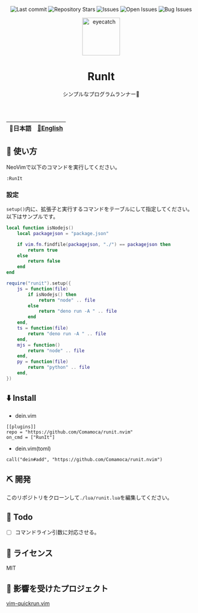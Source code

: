 <div align="center">

![Last commit](https://img.shields.io/github/last-commit/Comamoca/runit.nvim?style=flat-square)
![Repository Stars](https://img.shields.io/github/stars/Comamoca/runit.nvim?style=flat-square)
![Issues](https://img.shields.io/github/issues/Comamoca/runit.nvim?style=flat-square)
![Open Issues](https://img.shields.io/github/issues-raw/Comamoca/runit.nvim?style=flat-square)
![Bug Issues](https://img.shields.io/github/issues/Comamoca/runit.nvim/bug?style=flat-square)

<img src="https://emoji2svg.deno.dev/api/🦊" alt="eyecatch" height="100">

# RunIt

シンプルなプログラムランナー🚀

<br>
<br>

</div>

<table>
  <thead>
    <tr>
      <th style="text-align:center">🍡日本語</th>
      <th style="text-align:center"><a href="README.md">🍔English</a></th>
    </tr>
  </thead>
</table>

<div align="center">

</div>

## 🚀 使い方

NeoVimで以下のコマンドを実行してください。

```
:RunIt
```
### 設定

`setup()`内に、拡張子と実行するコマンドをテーブルにして指定してください。 以下はサンプルです。


```lua
local function isNodejs()
	local packagejson = "package.json"

	if vim.fn.findfile(packagejson, "./") == packagejson then
		return true
	else
		return false
	end
end

require("runit").setup({
	js = function(file)
		if isNodejs() then
			return "node" .. file
		else
			return "deno run -A " .. file
		end
	end,
	ts = function(file)
		return "deno run -A " .. file
	end,
	mjs = function()
		return "node" .. file
	end,
	py = function(file)
		return "python" .. file
	end,
})
```

## ⬇️  Install

- dein.vim

```
[[plugins]]
repo = "https://github.com/Comamoca/runit.nvim"
on_cmd = ["RunIt"]
```

- dein.vim(toml)

```
call("dein#add", "https://github.com/Comamoca/runit.nvim")
```

## ⛏️   開発

このリポジトリをクローンして`./lua/runit.lua`を編集してください。

## 📝 Todo

- [ ] コマンドライン引数に対応させる。

## 📜 ライセンス

MIT

## 👏 影響を受けたプロジェクト

[vim-quickrun.vim](https://github.com/thinca/vim-quickrun)
